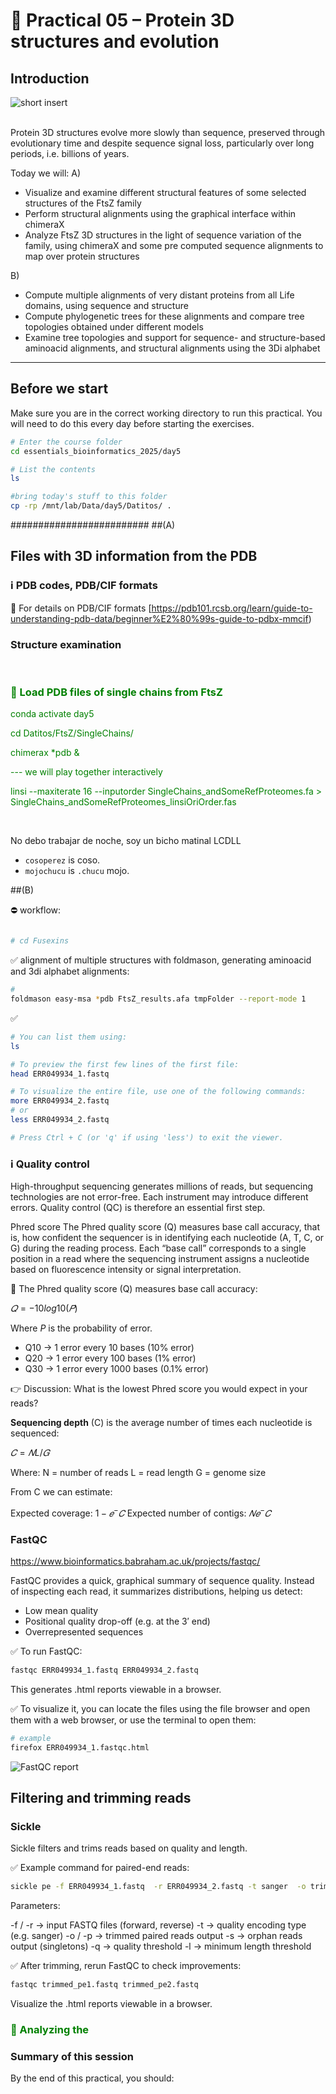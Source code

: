 # 🧮 Practical 05 – Protein 3D structures and evolution

## Introduction


![short insert](img/shor-insert.png)  
&nbsp;

Protein 3D structures evolve more slowly than sequence, preserved through evolutionary time and despite sequence signal loss, particularly over long periods, i.e. billions of years. 

Today we will:
A)
- Visualize and examine different structural features of some selected structures of the FtsZ family
- Perform structural alignments using the graphical interface within chimeraX
- Analyze FtsZ 3D structures in the light of sequence variation of the family, using chimeraX and some pre computed sequence alignments to map over protein structures

B)
- Compute multiple alignments of very distant proteins from all Life domains, using sequence and structure
- Compute phylogenetic trees for these alignments and compare tree topologies obtained under different models
- Examine tree topologies and support for sequence- and structure-based aminoacid alignments, and structural alignments using the 3Di alphabet

---
## Before we start

Make sure you are in the correct working directory to run this practical.
You will need to do this every day before starting the exercises.
```bash
# Enter the course folder
cd essentials_bioinformatics_2025/day5

# List the contents
ls

#bring today's stuff to this folder
cp -rp /mnt/lab/Data/day5/Datitos/ .
```
#########################
##(A)
## Files with 3D information from the PDB

### ℹ️ PDB codes, PDB/CIF formats

📘 For details on PDB/CIF formats [https://pdb101.rcsb.org/learn/guide-to-understanding-pdb-data/beginner%E2%80%99s-guide-to-pdbx-mmcif)



### Structure examination

&nbsp;


<font color="green">

### 🧩 Load PDB files of single chains from FtsZ
conda activate day5

cd Datitos/FtsZ/SingleChains/

chimerax *pdb &


--- we will play together interactively

linsi --maxiterate 16 --inputorder SingleChains_andSomeRefProteomes.fa   > SingleChains_andSomeRefProteomes_linsiOriOrder.fas


</font>

&nbsp;

No debo trabajar de noche, soy un bicho matinal LCDLL
- `cosoperez` is coso.  
- `mojochucu` is `.chucu` mojo.  

##(B)

⛔  workflow:
```bash

# cd Fusexins


```

✅ alignment of multiple structures with foldmason, generating aminoacid and 3di alphabet alignments:


```bash
# 
foldmason easy-msa *pdb FtsZ_results.afa tmpFolder --report-mode 1
```


✅
```bash
# You can list them using:
ls

# To preview the first few lines of the first file:
head ERR049934_1.fastq

# To visualize the entire file, use one of the following commands:
more ERR049934_2.fastq
# or
less ERR049934_2.fastq

# Press Ctrl + C (or 'q' if using 'less') to exit the viewer.
```

### ℹ️ Quality control
High-throughput sequencing generates millions of reads, but sequencing technologies are not error-free. Each instrument may introduce different errors. Quality control (QC) is therefore an essential first step.

Phred score
The Phred quality score (Q) measures base call accuracy, that is, how confident the sequencer is in identifying each nucleotide (A, T, C, or G) during the reading process. Each “base call” corresponds to a single position in a read where the sequencing instrument assigns a nucleotide based on fluorescence intensity or signal interpretation.  

📌 The Phred quality score (Q) measures base call accuracy:

$𝑄 = −10log 10(𝑃)$

Where *P* is the probability of error.

* Q10 → 1 error every 10 bases (10% error)
* Q20 → 1 error every 100 bases (1% error)
* Q30 → 1 error every 1000 bases (0.1% error)

👉 Discussion: What is the lowest Phred score you would expect in your reads?


**Sequencing depth** (C) is the average number of times each nucleotide is sequenced:

$𝐶=𝑁L/𝐺$

Where:
N = number of reads
L = read length
G = genome size

From C we can estimate:

Expected coverage: $1−𝑒^-𝐶$
Expected number of contigs: $𝑁𝑒^−𝐶$


###  FastQC
https://www.bioinformatics.babraham.ac.uk/projects/fastqc/

FastQC provides a quick, graphical summary of sequence quality. Instead of inspecting each read, it summarizes distributions, helping us detect:

- Low mean quality
- Positional quality drop-off (e.g. at the 3′ end)
- Overrepresented sequences

✅ To run FastQC:

```bash
fastqc ERR049934_1.fastq ERR049934_2.fastq
```
This generates .html reports viewable in a browser.

✅ To visualize it, you can locate the files using the file browser and open them with a web browser, or use the terminal to open them:
```bash
# example
firefox ERR049934_1.fastqc.html 
```

![FastQC report](img/fastqc.png)
&nbsp;

## Filtering and trimming reads
### Sickle
Sickle filters and trims reads based on quality and length.

✅ Example command for paired-end reads:

```bash
sickle pe -f ERR049934_1.fastq  -r ERR049934_2.fastq -t sanger  -o trimmed_pe1.fastq   -p trimmed_pe2.fastq   -s trimmed_se.fastq  -q 27 -l 90
```

Parameters:

-f / -r → input FASTQ files (forward, reverse)
-t → quality encoding type (e.g. sanger)
-o / -p → trimmed paired reads output
-s → orphan reads output (singletons)
-q → quality threshold
-l → minimum length threshold

✅ After trimming, rerun FastQC to check improvements:

```bash
fastqc trimmed_pe1.fastq trimmed_pe2.fastq
```
Visualize the .html reports viewable in a browser.

<font color="green">

### 🧩 Analyzing the 


</font>


### Summary of this session
By the end of this practical, you should:


